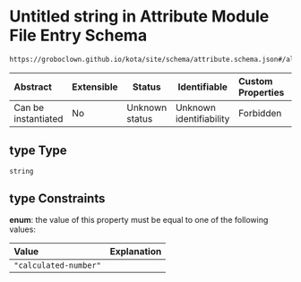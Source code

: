 # Untitled string in Attribute Module File Entry Schema

```txt
https://groboclown.github.io/kota/site/schema/attribute.schema.json#/allOf/1/oneOf/8/properties/type
```




| Abstract            | Extensible | Status         | Identifiable            | Custom Properties | Additional Properties | Access Restrictions | Defined In                                                                                       |
| :------------------ | ---------- | -------------- | ----------------------- | :---------------- | --------------------- | ------------------- | ------------------------------------------------------------------------------------------------ |
| Can be instantiated | No         | Unknown status | Unknown identifiability | Forbidden         | Allowed               | none                | [attribute.schema.json\*](../../../../docs/bin/out/attribute.schema.json "open original schema") |

## type Type

`string`

## type Constraints

**enum**: the value of this property must be equal to one of the following values:

| Value                 | Explanation |
| :-------------------- | ----------- |
| `"calculated-number"` |             |
